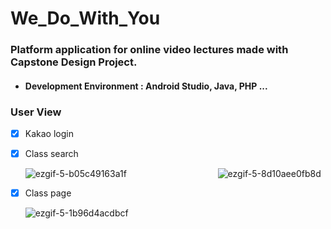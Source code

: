 # We_Do_With_You
### Platform application for online video lectures made with Capstone Design Project.
- ####  Development Environment : Android Studio, Java, PHP ...



### User View

- [x] Kakao login
- [x] Class search

  ![ezgif-5-b05c49163a1f](https://user-images.githubusercontent.com/33143335/102000905-8b9cd300-3d2f-11eb-899e-ef5708990dbb.gif)  &nbsp;&nbsp;&nbsp;&nbsp;&nbsp;  &nbsp;&nbsp;&nbsp;&nbsp;&nbsp; &nbsp;&nbsp;&nbsp;&nbsp;&nbsp; &nbsp;&nbsp;&nbsp;&nbsp;&nbsp; &nbsp;&nbsp;&nbsp;&nbsp;&nbsp; &nbsp;&nbsp;&nbsp;&nbsp;&nbsp;  ![ezgif-5-8d10aee0fb8d](https://user-images.githubusercontent.com/33143335/102000955-e0404e00-3d2f-11eb-9478-87376d61c625.gif)

  
  
  
- [x] Class page

  ![ezgif-5-1b96d4acdbcf](https://user-images.githubusercontent.com/33143335/102001045-dbc86500-3d30-11eb-9271-a2b0866402a2.gif)  &nbsp;&nbsp;&nbsp;&nbsp;&nbsp;  &nbsp;&nbsp;&nbsp;&nbsp;&nbsp; &nbsp;&nbsp;&nbsp;&nbsp;&nbsp; &nbsp;&nbsp;&nbsp;&nbsp;&nbsp; &nbsp;&nbsp;&nbsp;&nbsp;&nbsp; &nbsp;&nbsp;&nbsp;&nbsp;&nbsp;

